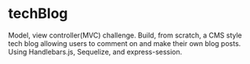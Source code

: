 # techBlog
Model, view controller(MVC) challenge. Build, from scratch, a CMS style tech blog allowing users to comment on and make their own blog posts. Using Handlebars.js, Sequelize, and express-session. 
